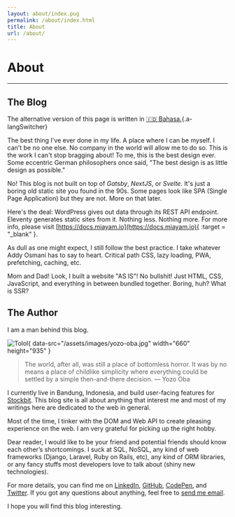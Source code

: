 ```yaml
---
layout: about/index.pug
permalink: /about/index.html
title: About
url: /about/
---
```


# About
-------

## The Blog
The alternative version of this page is written in [🇮🇩 Bahasa.](/about/id){.a-langSwitcher}

The best thing I've ever done in my life. A place where I can be myself. I can't be no one else. No company in the world will allow me to do so. This is the work I can't stop bragging about! To me, this is the best design ever. Some eccentric German philosophers once said, "The best design is as little design as possible."

No! This blog is not built on top of *Gatsby*, *NextJS*, or *Svelte*. It's just a boring old static site you found in the 90s. Some pages look like SPA (Single Page Application) but they are not. More on that later.

Here's the deal: WordPress gives out data through its REST API endpoint. Eleventy generates static sites from it. Nothing less. Nothing more. For more info, please visit [https://docs.miayam.io](https://docs.miayam.io){ :target = "_blank" }.

As dull as one might expect, I still follow the best practice. I take whatever Addy Osmani has to say to heart. Critical path CSS, lazy loading, PWA, prefetching, caching, etc.

Mom and Dad! Look, I built a website "AS IS"! No bullshit! Just HTML, CSS, JavaScript, and everything in between bundled together. Boring, huh? What is SSR?

## The Author
I am a man behind this blog.

![Tolol](/assets/images/yozo-oba-blur.jpg){ data-src="/assets/images/yozo-oba.jpg" width="660" height="935" }

> The world, after all, was still a place of bottomless horror. It was by no means a place of childlike simplicity where everything could be settled by a simple then-and-there decision. — Yozo Oba
>

I currently live in Bandung, Indonesia, and build user-facing features for [Stockbit](https://stockbit.com). This blog site is all about anything that interest me and most of my writings here are dedicated to the web in general.

Most of the time, I tinker with the DOM and Web API to create pleasing experience on the web. I am very grateful for picking up the right hobby.

Dear reader, I would like to be your friend and potential friends should know each other’s shortcomings. I suck at SQL, NoSQL, any kind of web frameworks (Django, Laravel, Ruby on Rails, etc), any kind of ORM libraries, or any fancy stuffs most developers love to talk about (shiny new technologies).

For more details, you can find me on [LinkedIn](https://linkedin.com/in/miayam), [GitHub](https://github.com/miayam), [CodePen](https://codepen.io/miayam), and [Twitter](https://twitter.com/___miayam___). If you got any questions about anything, feel free to [send me email](mailto:muhammaddeni90@gmail.com).

I hope you will find this blog interesting.

